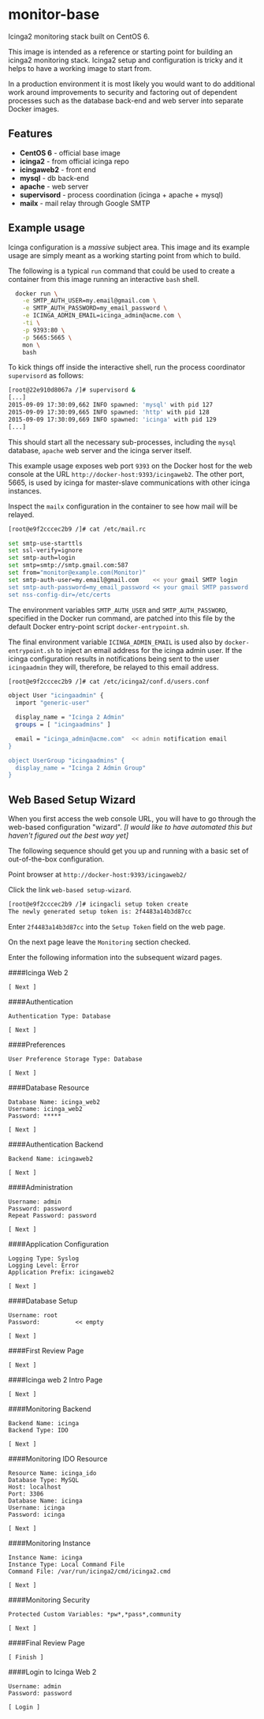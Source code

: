 # monitor-base
Icinga2 monitoring stack built on CentOS 6.

This image is intended as a reference or starting point for building an icinga2 monitoring stack.  Icinga2 setup and configuration is tricky and it helps to have a working image to start from.

In a production environment it is most likely you would want to do additional work around improvements to security and factoring out of dependent processes such as the database back-end and web server into separate Docker images.

Features
--------

* **CentOS 6** - official base image
* **icinga2** - from official icinga repo
* **icingaweb2** - front end
* **mysql** - db back-end
* **apache** - web server
* **supervisord** - process coordination (icinga + apache + mysql) 
* **mailx** - mail relay through Google SMTP

Example usage
-------------

Icinga configuration is a *massive* subject area.  This image and its example usage are simply meant as a working starting point from which to build.

The following is a typical `run` command that could be used to create a container from this image running an interactive `bash` shell.

```bash
  docker run \
    -e SMTP_AUTH_USER=my.email@gmail.com \
    -e SMTP_AUTH_PASSWORD=my_email_password \
    -e ICINGA_ADMIN_EMAIL=icinga_admin@acme.com \
    -ti \
    -p 9393:80 \
    -p 5665:5665 \
    mon \
    bash
```

To kick things off inside the interactive shell, run the process coordinator `supervisord` as follows:

```bash
[root@22e910d8067a /]# supervisord &
[...]
2015-09-09 17:30:09,662 INFO spawned: 'mysql' with pid 127
2015-09-09 17:30:09,665 INFO spawned: 'http' with pid 128
2015-09-09 17:30:09,669 INFO spawned: 'icinga' with pid 129
[...]
```

This should start all the necessary sub-processes, including the `mysql` database, `apache` web server and the icinga server itself.

This example usage exposes web port `9393` on the Docker host for the web console at the URL `http://docker-host:9393/icingaweb2`.  The other port, 5665, is used by icinga for master-slave communications with other icinga instances.

Inspect the `mailx` configuration in the container to see how mail will be relayed.

```bash
[root@e9f2cccec2b9 /]# cat /etc/mail.rc

set smtp-use-starttls
set ssl-verify=ignore
set smtp-auth=login
set smtp=smtp://smtp.gmail.com:587
set from="monitor@example.com(Monitor)"
set smtp-auth-user=my.email@gmail.com    << your gmail SMTP login
set smtp-auth-password=my_email_password << your gmail SMTP password
set nss-config-dir=/etc/certs                       
```

The environment variables `SMTP_AUTH_USER` and `SMTP_AUTH_PASSWORD`, specified in the Docker run command, are patched into this file by the default Docker entry-point script `docker-entrypoint.sh`. 

The final environment variable `ICINGA_ADMIN_EMAIL` is used also by `docker-entrypoint.sh` to inject an email address for the icinga admin user.  If the icinga configuration results in notifications being sent to the user `icingaadmin` they will, therefore, be relayed to this email address.

```bash
[root@e9f2cccec2b9 /]# cat /etc/icinga2/conf.d/users.conf 

object User "icingaadmin" {
  import "generic-user"

  display_name = "Icinga 2 Admin"
  groups = [ "icingaadmins" ]

  email = "icinga_admin@acme.com"  << admin notification email 
}

object UserGroup "icingaadmins" {
  display_name = "Icinga 2 Admin Group"
}

``` 

Web Based Setup Wizard
----------------------
When you first access the web console URL, you will have to go through the web-based configuration "wizard".  *[I would like to have automated this but haven't figured out the best way yet]*

The following sequence should get you up and running with a basic set of out-of-the-box configuration.

Point browser at `http://docker-host:9393/icingaweb2/`

Click the link `web-based setup-wizard`.

```bash
[root@e9f2cccec2b9 /]# icingacli setup token create
The newly generated setup token is: 2f4483a14b3d87cc
```

Enter `2f4483a14b3d87cc` into the `Setup Token` field on the web page.

On the next page leave the `Monitoring` section checked.

Enter the following information into the subsequent wizard pages.

####Icinga Web 2

    [ Next ]

####Authentication

    Authentication Type: Database
	
    [ Next ]

####Preferences

    User Preference Storage Type: Database

    [ Next ]
 
####Database Resource 

```
Database Name: icinga_web2
Username: icinga_web2
Password: *****

[ Next ] 
```

####Authentication Backend

```
Backend Name: icingaweb2

[ Next ] 
```

####Administration

```
Username: admin
Password: password
Repeat Password: password

[ Next ] 
```

####Application Configuration

```
Logging Type: Syslog
Logging Level: Error
Application Prefix: icingaweb2

[ Next ] 
```

####Database Setup

```
Username: root
Password:          << empty

[ Next ] 
```

####First Review Page

```
[ Next ] 
```

####Icinga web 2 Intro Page

```
[ Next ] 
```

####Monitoring Backend

```
Backend Name: icinga
Backend Type: IDO

[ Next ] 
```

####Monitoring IDO Resource

```
Resource Name: icinga_ido
Database Type: MySQL
Host: localhost
Port: 3306
Database Name: icinga
Username: icinga
Password: icinga

[ Next ] 
```

####Monitoring Instance

```
Instance Name: icinga
Instance Type: Local Command File
Command File: /var/run/icinga2/cmd/icinga2.cmd

[ Next ] 
```

####Monitoring Security

```
Protected Custom Variables: *pw*,*pass*,community

[ Next ] 
```

####Final Review Page

```
[ Finish ] 
```

####Login to Icinga Web 2

```
Username: admin
Password: password

[ Login ] 
```


